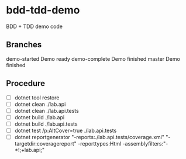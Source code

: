 # bdd-tdd-demo

BDD + TDD demo code

## Branches
demo-started    Demo ready
demo-complete   Demo finished
master          Demo finished

## Procedure
- [ ] dotnet tool restore
- [ ] dotnet clean ./lab.api
- [ ] dotnet clean ./lab.api.tests
- [ ] dotnet build ./lab.api
- [ ] dotnet build ./lab.api.tests
- [ ] dotnet test /p:AltCover=true ./lab.api.tests
- [ ] dotnet reportgenerator "-reports:./lab.api.tests/coverage.xml" "-targetdir:coveragereport" -reporttypes:Html -assemblyfilters:"-*!;+lab.api;"